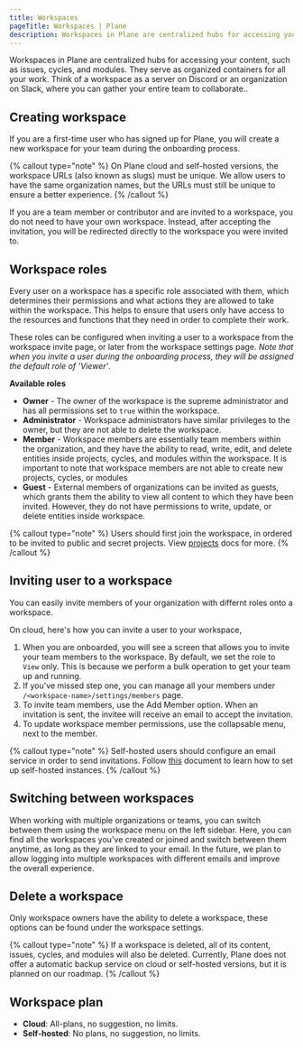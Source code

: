 ```yaml
---
title: Workspaces
pageTitle: Workspaces | Plane
description: Workspaces in Plane are centralized hubs for accessing your content, such as issues, cycles, and modules. They serve as organized containers for all your work. Think of a workspace as a server on Discord or an organization on Slack, where you can gather your entire team to collaborate.
---
```


Workspaces in Plane are centralized hubs for accessing your content, such as issues, cycles, and modules. They serve as organized containers for all your work. Think of a workspace as a server on Discord or an organization on Slack, where you can gather your entire team to collaborate..

## Creating workspace

If you are a first-time user who has signed up for Plane, you will create a new workspace for your team during the onboarding process.

{% callout type="note" %}
On Plane cloud and self-hosted versions, the workspace URLs (also known as
slugs) must be unique. We allow users to have the same organization names, but
the URLs must still be unique to ensure a better experience.
{% /callout %}

If you are a team member or contributor and are invited to a workspace, you do
not need to have your own workspace. Instead, after accepting the invitation,
you will be redirected directly to the workspace you were invited to.

## Workspace roles

Every user on a workspace has a specific role associated with them, which
determines their permissions and what actions they are allowed to take within
the workspace. This helps to ensure that users only have access to the
resources and functions that they need in order to complete their work.

These roles can be configured when inviting a user to a workspace from the
workspace invite page, or later from the workspace settings page. _Note that
when you invite a user during the onboarding process, they will be assigned
the default role of 'Viewer'_.

**Available roles**

- **Owner** - The owner of the workspace is the supreme administrator and has all permissions set to `true` within the workspace.
- **Administrator** - Workspace administrators have similar privileges to the owner, but they are not able to delete the workspace.
- **Member** - Workspace members are essentially team members within the organization, and they have the ability to read, write, edit, and delete entities inside projects, cycles, and modules within the workspace. It is important to note that workspace members are not able to create new projects, cycles, or modules
- **Guest** - External members of organizations can be invited as guests, which grants them the ability to view all content to which they have been invited. However, they do not have permissions to write, update, or delete entities inside workspace.

{% callout type="note" %}
Users should first join the workspace, in ordered to be invited to public and
secret projects. View [projects](/projects) docs for more.
{% /callout %}

## Inviting user to a workspace

You can easily invite members of your organization with differnt roles onto a workspace.

On cloud, here's how you can invite a user to your workspace,

1. When you are onboarded, you will see a screen that allows you to invite your team members to the workspace. By default, we set the role to `View` only. This is because we perform a bulk operation to get your team up and running.
2. If you've missed step one, you can manage all your members under `/<workspace-name>/settings/members` page.
3. To invite team members, use the Add Member option. When an invitation is sent, the invitee will receive an email to accept the invitation.
4. To update workspace member permissions, use the collapsable menu, next to the member.

{% callout type="note" %}
Self-hosted users should configure an email service in order to send
invitations. Follow [this](/self-hosting) document to learn how to set up
self-hosted instances.
{% /callout %}

## Switching between workspaces

When working with multiple organizations or teams, you can switch between them
using the workspace menu on the left sidebar. Here, you can find all the
workspaces you've created or joined and switch between them anytime, as long
as they are linked to your email. In the future, we plan to allow logging into
multiple workspaces with different emails and improve the overall experience.

## Delete a workspace

Only workspace owners have the ability to delete a workspace, these options can be found under the workspace settings.

{% callout type="note" %}
If a workspace is deleted, all of its content, issues, cycles, and modules
will also be deleted. Currently, Plane does not offer a automatic backup
service on cloud or self-hosted versions, but it is planned on our roadmap.
{% /callout %}

## Workspace plan

- **Cloud**: All-plans, no suggestion, no limits.
- **Self-hosted**: No plans, no suggestion, no limits.
